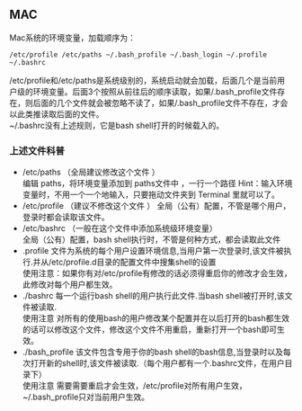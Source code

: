## MAC
Mac系统的环境变量，加载顺序为：
```
/etc/profile /etc/paths ~/.bash_profile ~/.bash_login ~/.profile ~/.bashrc
```
/etc/profile和/etc/paths是系统级别的，系统启动就会加载，后面几个是当前用户级的环境变量。后面3个按照从前往后的顺序读取，如果/.bash_profile文件存在，则后面的几个文件就会被忽略不读了，如果/.bash_profile文件不存在，才会以此类推读取后面的文件。  
~/.bashrc没有上述规则，它是bash shell打开的时候载入的。

### 上述文件科普
- /etc/paths （全局建议修改这个文件 ）  
编辑 paths，将环境变量添加到 paths文件中 ，一行一个路径
Hint：输入环境变量时，不用一个一个地输入，只要拖动文件夹到 Terminal 里就可以了。
- /etc/profile （建议不修改这个文件 ）
全局（公有）配置，不管是哪个用户，登录时都会读取该文件。
- /etc/bashrc （一般在这个文件中添加系统级环境变量）  
全局（公有）配置，bash shell执行时，不管是何种方式，都会读取此文件
- .profile 文件为系统的每个用户设置环境信息,当用户第一次登录时,该文件被执行.并从/etc/profile.d目录的配置文件中搜集shell的设置  
使用注意：如果你有对/etc/profile有修改的话必须得重启你的修改才会生效，此修改对每个用户都生效。
- ./bashrc 每一个运行bash shell的用户执行此文件.当bash shell被打开时,该文件被读取.  
使用注意 对所有的使用bash的用户修改某个配置并在以后打开的bash都生效的话可以修改这个文件，修改这个文件不用重启，重新打开一个bash即可生效。
- ./bash_profile 该文件包含专用于你的bash shell的bash信息,当登录时以及每次打开新的shell时,该文件被读取.（每个用户都有一个.bashrc文件，在用户目录下）  
使用注意 需要需要重启才会生效，/etc/profile对所有用户生效，~/.bash_profile只对当前用户生效。